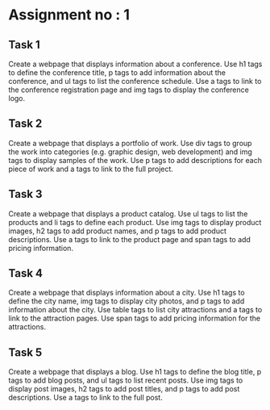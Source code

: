 # Assignment no : 1

## Task 1

Create a webpage that displays information about a conference. Use h1 tags to define the conference title, p tags to add information about the conference, and ul tags to list the conference schedule. Use a tags to link to the conference registration page and img tags to display the conference logo.

## Task 2

Create a webpage that displays a portfolio of work. Use div tags to group the work into categories (e.g. graphic design, web development) and img tags to display samples of the work. Use p tags to add descriptions for each piece of work and a tags to link to the full project.

## Task 3

Create a webpage that displays a product catalog. Use ul tags to list the products and li tags to define each product. Use img tags to display product images, h2 tags to add product names, and p tags to add product descriptions. Use a tags to link to the product page and span tags to add pricing information.

## Task 4

Create a webpage that displays information about a city. Use h1 tags to define the city name, img tags to display city photos, and p tags to add information about the city. Use table tags to list city attractions and a tags to link to the attraction pages. Use span tags to add pricing information for the attractions.

## Task 5

Create a webpage that displays a blog. Use h1 tags to define the blog title, p tags to add blog posts, and ul tags to list recent posts. Use img tags to display post images, h2 tags to add post titles, and p tags to add post descriptions. Use a tags to link to the full post.
